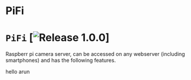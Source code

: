 # PiFi
# `PiFi` [![Release 1.0.0](https://img.shields.io/badge/Release-1.0.0-green.svg)]

Raspberr pi camera server, can be accessed on any webserver (including smartphones) and has the following features.

hello arun